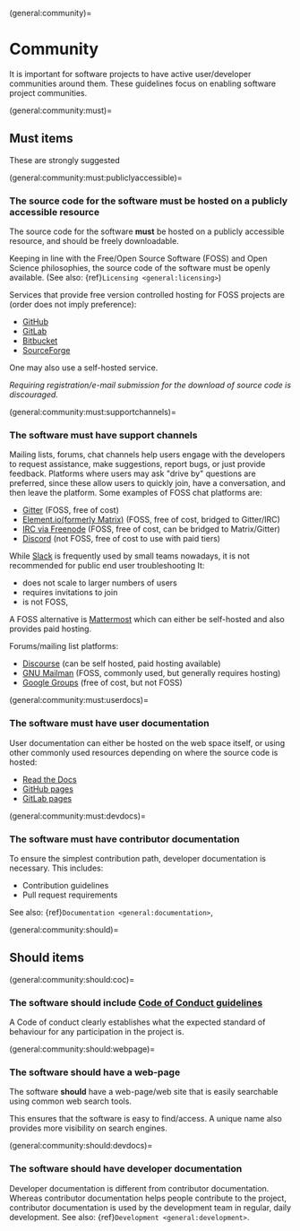 (general:community)=
# Community

It is important for software projects to have active user/developer communities around them.
These guidelines focus on enabling software project communities.

(general:community:must)=
## Must items

These are strongly suggested

(general:community:must:publiclyaccessible)=
### The source code for the software **must** be hosted on a publicly accessible resource

The source code for the software **must** be hosted on a publicly accessible resource, and should be freely downloadable.

Keeping in line with the Free/Open Source Software (FOSS) and Open Science philosophies, the source code of the software must be openly available.
(See also: {ref}`Licensing <general:licensing>`)

Services that provide free version controlled hosting for FOSS projects are (order does not imply preference):

- [GitHub](https://github.org)
- [GitLab](https://gitlab.com)
- [Bitbucket](https://bitbucket.org)
- [SourceForge](https://sourceforge.net)

One may also use a self-hosted service.

*Requiring registration/e-mail submission for the download of source code is discouraged.*

(general:community:must:supportchannels)=
### The software **must** have support channels

Mailing lists, forums, chat channels help users engage with the developers to request assistance, make suggestions, report bugs, or just provide feedback.
Platforms where users may ask "drive by" questions are preferred, since these allow users to quickly join, have a conversation, and then leave the platform.
Some examples of FOSS chat platforms are:

- [Gitter](https://gitter.im) (FOSS, free of cost)
- [Element.io(formerly Matrix)](https://element.io/) (FOSS, free of cost, bridged to Gitter/IRC)
- [IRC via Freenode](https://freenode.net/) (FOSS, free of cost, can be bridged to Matrix/Gitter)
- [Discord](https://discord.com/) (not FOSS, free of cost to use with paid tiers)

While [Slack](https://slack.com) is frequently used by small teams nowadays, it is not recommended for public end user troubleshooting
It:

- does not scale to larger numbers of users
- requires invitations to join
- is not FOSS,

A FOSS alternative is [Mattermost](https://mattermost.com//) which can either be self-hosted and also provides paid hosting.

Forums/mailing list platforms:

- [Discourse](https://discourse.org) (can be self hosted, paid hosting available)
- [GNU Mailman](http://www.list.org/) (FOSS, commonly used, but generally requires hosting)
- [Google Groups](https://groups.google.com/) (free of cost, but not FOSS)

(general:community:must:userdocs)=
### The software **must** have user documentation

User documentation can either be hosted on the web space itself, or using other commonly used resources depending on where the source code is hosted:

- [Read the Docs](https://readthedocs.org/)
- [GitHub pages](https://pages.github.com/)
- [GitLab pages](https://about.gitlab.com/stages-devops-lifecycle/pages/)


(general:community:must:devdocs)=
### The software **must** have contributor documentation

To ensure the simplest contribution path, developer documentation is necessary.
This includes:

- Contribution guidelines
- Pull request requirements

See also: {ref}`Documentation <general:documentation>`, 

(general:community:should)=
## Should items

(general:community:should:coc)=
### The software **should** include [Code of Conduct guidelines](https://www.cnsorg.org/code-of-conduct)

A Code of conduct clearly establishes what the expected standard of behaviour for any participation in the project is.

(general:community:should:webpage)=
### The software **should** have a web-page

The software **should** have a web-page/web site that is easily searchable using common web search tools.

This ensures that the software is easy to find/access.
A unique name also provides more visibility on search engines.

(general:community:should:devdocs)=
### The software **should** have developer documentation

Developer documentation is different from contributor documentation.
Whereas contributor documentation helps people contribute to the project, contributor documentation is used by the development team in regular, daily development.
See also: {ref}`Development <general:development>`.
